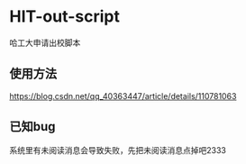 # HIT-out-script
哈工大申请出校脚本

## 使用方法
https://blog.csdn.net/qq_40363447/article/details/110781063

## 已知bug
系统里有未阅读消息会导致失败，先把未阅读消息点掉吧2333